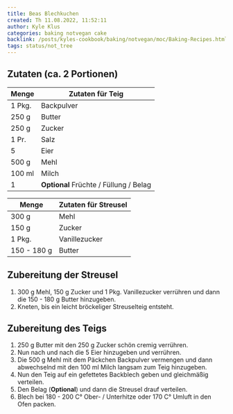 ```yaml
---
title: Beas Blechkuchen
created: Th 11.08.2022, 11:52:11
author: Kyle Klus
categories: baking notvegan cake
backlink: /posts/kyles-cookbook/baking/notvegan/moc/Baking-Recipes.html
tags: status/not_tree
---
```


## Zutaten (ca. 2 Portionen)

| Menge            | Zutaten für Teig |
| ---------------- | ---------------- |
| 1 Pkg.               | Backpulver  |
| 250 g              | Butter           |
| 250 g              | Zucker           |
| 1 Pr.               | Salz    |
| 5            | Eier       |
| 500 g            | Mehl             |
| 100 ml            | Milch   |
| 1 | **Optional** Früchte / Füllung / Belag |

| Menge            | Zutaten für Streusel   |
| ---------------- | ------------------- |
| 300 g             | Mehl             |
| 150 g             | Zucker            |
| 1 Pkg.            | Vanillezucker    |
| 150 - 180 g             | Butter        |

## Zubereitung der Streusel

1. 300 g Mehl, 150 g Zucker und 1 Pkg. Vanillezucker verrühren und dann die 150 - 180 g Butter hinzugeben.
2. Kneten, bis ein leicht bröckeliger Streuselteig entsteht.



## Zubereitung des Teigs

1. 250 g Butter mit den 250 g Zucker schön cremig verrühren.
2. Nun nach und nach die 5 Eier hinzugeben und verrühren.
3. Die 500 g Mehl mit dem Päckchen Backpulver vermengen und dann abwechselnd mit den 100 ml Milch langsam zum Teig hinzugeben.
4. Nun den Teig auf ein gefettetes Backblech geben und gleichmäßig verteilen.
5. Den Belag (**Optional**) und dann die Streusel drauf verteilen.
6. Blech bei 180 - 200 C° Ober- / Unterhitze oder 170 C° Umluft in den Ofen packen.
